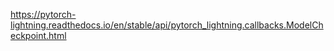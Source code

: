   https://pytorch-lightning.readthedocs.io/en/stable/api/pytorch_lightning.callbacks.ModelCheckpoint.html
